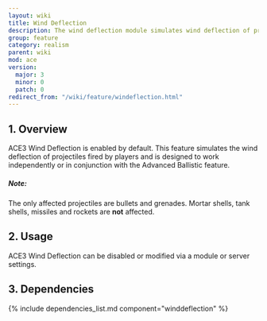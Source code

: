 ```yaml
---
layout: wiki
title: Wind Deflection
description: The wind deflection module simulates wind deflection of projectiles.
group: feature
category: realism
parent: wiki
mod: ace
version:
  major: 3
  minor: 0
  patch: 0
redirect_from: "/wiki/feature/windeflection.html"
---
```


## 1. Overview

ACE3 Wind Deflection is enabled by default. This feature simulates the wind deflection of projectiles fired by players and is designed to work independently or in conjunction with the Advanced Ballistic feature.

<div class="panel callout">
    <h5>Note:</h5>
    <p>The only affected projectiles are bullets and grenades. Mortar shells, tank shells, missiles and rockets are <b>not</b> affected.</p>
</div>

## 2. Usage

ACE3 Wind Deflection can be disabled or modified via a module or server settings.


## 3. Dependencies

{% include dependencies_list.md component="winddeflection" %}
